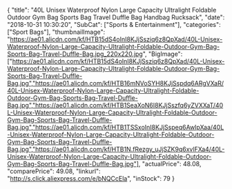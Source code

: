 {
	"title": "40L Unisex Waterproof Nylon Large Capacity Ultralight Foldable Outdoor Gym Bag Sports Bag Travel Duffle Bag Handbag Rucksack",
	"date": "2018-10-31 10:30:20",
	"SubCat": ["Sports & Entertainment"],
	"categories": ["Sport Bags"],
	"thumbnailImage": "https://ae01.alicdn.com/kf/HTB15dS4oInI8KJjSsziq6z8QpXad/40L-Unisex-Waterproof-Nylon-Large-Capacity-Ultralight-Foldable-Outdoor-Gym-Bag-Sports-Bag-Travel-Duffle-Bag.jpg_220x220.jpg",
	"BigImage": ["https://ae01.alicdn.com/kf/HTB15dS4oInI8KJjSsziq6z8QpXad/40L-Unisex-Waterproof-Nylon-Large-Capacity-Ultralight-Foldable-Outdoor-Gym-Bag-Sports-Bag-Travel-Duffle-Bag.jpg","https://ae01.alicdn.com/kf/HTB16mNVoSYH8KJjSspdq6ARgVXaR/40L-Unisex-Waterproof-Nylon-Large-Capacity-Ultralight-Foldable-Outdoor-Gym-Bag-Sports-Bag-Travel-Duffle-Bag.jpg","https://ae01.alicdn.com/kf/HTB1SeaXoN6I8KJjSszfq6yZVXXaT/40L-Unisex-Waterproof-Nylon-Large-Capacity-Ultralight-Foldable-Outdoor-Gym-Bag-Sports-Bag-Travel-Duffle-Bag.jpg","https://ae01.alicdn.com/kf/HTB1TSSxoInI8KJjSspeq6AwIpXaa/40L-Unisex-Waterproof-Nylon-Large-Capacity-Ultralight-Foldable-Outdoor-Gym-Bag-Sports-Bag-Travel-Duffle-Bag.jpg","https://ae01.alicdn.com/kf/HTB1N.fRezgy_uJjSZK9q6xvlFXa4/40L-Unisex-Waterproof-Nylon-Large-Capacity-Ultralight-Foldable-Outdoor-Gym-Bag-Sports-Bag-Travel-Duffle-Bag.jpg"],
	"actualPrice": 48.08,
	"comparePrice": 49.08,
	"linkurl": "http://s.click.aliexpress.com/e/bNQCcEla",
	"inStock": 79
}
